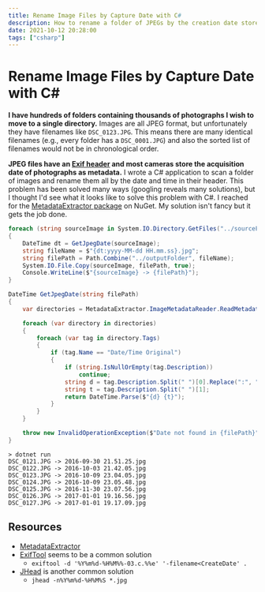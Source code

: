 ```yaml
---
title: Rename Image Files by Capture Date with C#
description: How to rename a folder of JPEGs by the creation date stored in their metadata
date: 2021-10-12 20:28:00
tags: ["csharp"]
---
```


# Rename Image Files by Capture Date with C# 

**I have hundreds of folders containing thousands of photographs I wish to move to a single directory.** Images are all JPEG format, but unfortunately they have filenames like `DSC_0123.JPG`. This means there are many identical filenames (e.g., every folder has a `DSC_0001.JPG`) and also the sorted list of filenames would not be in chronological order.

**JPEG files have an [Exif header](https://en.wikipedia.org/wiki/Exif) and most cameras store the acquisition date of photographs as metadata.** I wrote a C# application to scan a folder of images and rename them all by the date and time in their header. This problem has been solved many ways (googling reveals many solutions), but I thought I'd see what it looks like to solve this problem with C#. I reached for the [MetadataExtractor package](https://www.nuget.org/packages/MetadataExtractor/) on NuGet. My solution isn't fancy but it gets the job done.

```cs
foreach (string sourceImage in System.IO.Directory.GetFiles("../sourceFolder", "*.jpg"))
{
    DateTime dt = GetJpegDate(sourceImage);
    string fileName = $"{dt:yyyy-MM-dd HH.mm.ss}.jpg";
    string filePath = Path.Combine("../outputFolder", fileName);
    System.IO.File.Copy(sourceImage, filePath, true);
    Console.WriteLine($"{sourceImage} -> {filePath}");
}

DateTime GetJpegDate(string filePath)
{
    var directories = MetadataExtractor.ImageMetadataReader.ReadMetadata(filePath);

    foreach (var directory in directories)
    {
        foreach (var tag in directory.Tags)
        {
            if (tag.Name == "Date/Time Original")
            {
                if (string.IsNullOrEmpty(tag.Description))
                    continue;
                string d = tag.Description.Split(" ")[0].Replace(":", "-");
                string t = tag.Description.Split(" ")[1];
                return DateTime.Parse($"{d} {t}");
            }
        }
    }

    throw new InvalidOperationException($"Date not found in {filePath}");
}
```

```text
> dotnet run
DSC_0121.JPG -> 2016-09-30 21.51.25.jpg
DSC_0122.JPG -> 2016-10-03 21.42.05.jpg
DSC_0123.JPG -> 2016-10-09 23.04.05.jpg
DSC_0124.JPG -> 2016-10-09 23.05.48.jpg
DSC_0125.JPG -> 2016-11-30 23.07.56.jpg
DSC_0126.JPG -> 2017-01-01 19.16.56.jpg
DSC_0127.JPG -> 2017-01-01 19.17.09.jpg
```

## Resources
* [MetadataExtractor](https://www.nuget.org/packages/MetadataExtractor/)
* [ExifTool](https://exiftool.org/) seems to be a common solution
  * `exiftool -d '%Y%m%d-%H%M%%-03.c.%%e' '-filename<CreateDate' .`
* [JHead](https://www.sentex.ca/~mwandel/jhead/) is another common solution
  * `jhead -n%Y%m%d-%H%M%S *.jpg`